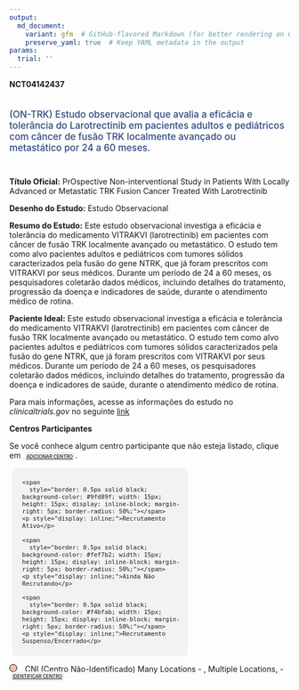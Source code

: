 ```yaml
---
output: 
  md_document:
    variant: gfm  # GitHub-flavored Markdown (for better rendering on GitHub)
    preserve_yaml: true  # Keep YAML metadata in the output
params:
  trial: ''
---
```


**NCT04142437**

<div style="padding: 5px 5px 5px 0px; font-size: 1.20em; font-weight: 500; color: #2E4A7F; text-align: left; margin-bottom: 20px">

(ON-TRK) Estudo observacional que avalia a eficácia e tolerância do
Larotrectinib em pacientes adultos e pediátricos com câncer de fusão TRK
localmente avançado ou metastático por 24 a 60 meses.

</div>

**Título Oficial:** PrOspective Non-interventional Study in Patients
With Locally Advanced or Metastatic TRK Fusion Cancer Treated With
Larotrectinib

**Desenho do Estudo:** Estudo Observacional

**Resumo do Estudo:** Este estudo observacional investiga a eficácia e
tolerância do medicamento VITRAKVI (larotrectinib) em pacientes com
câncer de fusão TRK localmente avançado ou metastático. O estudo tem
como alvo pacientes adultos e pediátricos com tumores sólidos
caracterizados pela fusão do gene NTRK, que já foram prescritos com
VITRAKVI por seus médicos. Durante um período de 24 a 60 meses, os
pesquisadores coletarão dados médicos, incluindo detalhes do tratamento,
progressão da doença e indicadores de saúde, durante o atendimento
médico de rotina.

**Paciente Ideal:** Este estudo observacional investiga a eficácia e
tolerância do medicamento VITRAKVI (larotrectinib) em pacientes com
câncer de fusão TRK localmente avançado ou metastático. O estudo tem
como alvo pacientes adultos e pediátricos com tumores sólidos
caracterizados pela fusão do gene NTRK, que já foram prescritos com
VITRAKVI por seus médicos. Durante um período de 24 a 60 meses, os
pesquisadores coletarão dados médicos, incluindo detalhes do tratamento,
progressão da doença e indicadores de saúde, durante o atendimento
médico de rotina.

Para mais informações, acesse as informações do estudo no
*clinicaltrials.gov* no seguinte
[link](https://clinicaltrials.gov/ct2/show/NCT04142437)

**Centros Participantes**

Se você conhece algum centro participante que não esteja listado, clique
em
<span style="color: #2E4A7F; margin-left: 2px; padding: 4px; background-color: #f3f2f1; border-radius: 8px; font-weight: 500; font-size: 0.6em"><a
href="https://flazar.shinyapps.io/formsapp?study_nct_id=NCT04142437&amp;location_id=N%2FA&amp;location_full_name=N%2FA&amp;form_type=Adicionar%20Centro"
target="_blank">ADICIONAR CENTRO</a></span>.

<div style="margin-bottom: 8px; margin-left: 5px; padding: 8px; max-width: 300px; background-color: #f3f2f1; border-radius: 8px; font-size: 0.9em">

<div style="margin-left: 10px;">

    <span 
      style="border: 0.5px solid black; background-color: #9fd89f; width: 15px; height: 15px; display: inline-block; margin-right: 5px; border-radius: 50%;"></span>
    <p style="display: inline;">Recrutamento Ativo</p>

</div>

<div style="margin-left: 10px;">

    <span 
      style="border: 0.5px solid black; background-color: #fef7b2; width: 15px; height: 15px; display: inline-block; margin-right: 5px; border-radius: 50%;"></span>
    <p style="display: inline;">Ainda Não Recrutando</p>

</div>

<div style="margin-left: 10px;">

    <span 
      style="border: 0.5px solid black; background-color: #f4bfab; width: 15px; height: 15px; display: inline-block; margin-right: 5px; border-radius: 50%;"></span>
    <p style="display: inline;">Recrutamento Suspenso/Encerrado</p>

</div>

</div>

<div style="margin: 0px;">

<span style="border: 0.5px solid black; display: inline-block; width: 12px; height: 12px; border-radius: 50%; margin-right: 10px; padding-bottom: 0px; background-color: #f4bfab;"></span>
CNI (Centro Não-Identificado) Many Locations - , Multiple Locations, -
<span style="color: #2E4A7F; margin-left: 2px; padding: 4px; background-color: #f3f2f1; border-radius: 8px; font-weight: 500; font-size: 0.6em"><a
href="https://flazar.shinyapps.io/formsapp?study_nct_id=NCT04142437&amp;location_id=MANYLOCATIONSMULTIPLELOCATIONSBRAZIL&amp;location_full_name=%28Centro%20N%C3%A3o-Identificado%29%2C%20Many%20Locations%20%20-%20%2C%20Multiple%20Locations%2C%20%20-%20&amp;form_type=Identificar%20Centro"
target="_blank">IDENTIFICAR CENTRO</a></span>

</div>
